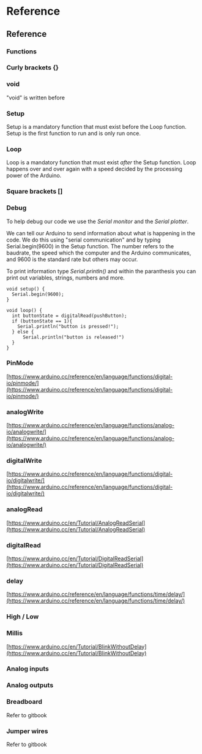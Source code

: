 # Reference

## Reference

### Functions

### Curly brackets {}

### void

"void" is written before

### Setup

Setup is a mandatory function that must exist before the Loop function. Setup is the first function to run and is only run once.

### Loop

Loop is a mandatory function that must exist _after_ the Setup function. Loop happens over and over again with a speed decided by the processing power of the Arduino.

### Square brackets \[\]

### Debug

To help debug our code we use the _Serial monitor_ and the _Serial plotter_.

We can tell our Arduino to send information about what is happening in the code. We do this using "serial communication" and by typing Serial.begin\(9600\) in the Setup function. The number refers to the baudrate, the speed which the computer and the Arduino communicates, and 9600 is the standard rate but others may occur.

To print information type _Serial.println\(\)_ and within the paranthesis you can print out variables, strings, numbers and more.

```
void setup() {
  Serial.begin(9600);
}

void loop() {
  int buttonState = digitalRead(pushButton);
  if (buttonState == 1){
    Serial.println("button is pressed!");
  } else {
      Serial.println("button is released!")
  }
}
```

### PinMode

[https://www.arduino.cc/reference/en/language/functions/digital-io/pinmode/](https://www.arduino.cc/reference/en/language/functions/digital-io/pinmode/)

### analogWrite

[https://www.arduino.cc/reference/en/language/functions/analog-io/analogwrite/](https://www.arduino.cc/reference/en/language/functions/analog-io/analogwrite/)

### digitalWrite

[https://www.arduino.cc/reference/en/language/functions/digital-io/digitalwrite/](https://www.arduino.cc/reference/en/language/functions/digital-io/digitalwrite/)

### analogRead

[https://www.arduino.cc/en/Tutorial/AnalogReadSerial](https://www.arduino.cc/en/Tutorial/AnalogReadSerial)

### digitalRead

[https://www.arduino.cc/en/Tutorial/DigitalReadSerial](https://www.arduino.cc/en/Tutorial/DigitalReadSerial)

### delay

[https://www.arduino.cc/reference/en/language/functions/time/delay/](https://www.arduino.cc/reference/en/language/functions/time/delay/)

### High / Low

### Millis

[https://www.arduino.cc/en/Tutorial/BlinkWithoutDelay](https://www.arduino.cc/en/Tutorial/BlinkWithoutDelay)

### Analog inputs

### Analog outputs

### Breadboard

Refer to gitbook

### Jumper wires

Refer to gitbook

